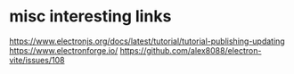 # misc interesting links

https://www.electronjs.org/docs/latest/tutorial/tutorial-publishing-updating
https://www.electronforge.io/
https://github.com/alex8088/electron-vite/issues/108
